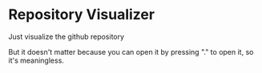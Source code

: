 # Repository Visualizer

Just visualize the github repository

But it doesn't matter because you can open it by pressing "." to open it, so it's meaningless.

